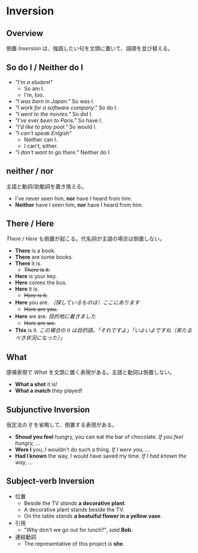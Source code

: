 # Inversion

## Overview

倒置 _Inversion_ は、強調したい句を文頭に置いて、語順を並び替える。

## So do I / Neither do I

* _"I'm a student"_
    * So am I.
    * I'm, too.
* _"I was born in Japan."_ So was I.
* _"I work for a software company."_ So do I.
* _"I went to the movies."_ So did I.
* _"I've ever been to Paris."_ So have I.
* _"I'd like to play pool."_ So would I.
* _"I can't speak Enlgish"_
    * Neither can I.
    * I can't, either.
* _"I don't want to go there."_ Neither do I.

## neither / nor

主語と動詞/助動詞を置き換える。

* I've never seen him, __nor__ have I heard from him.
* __Neither__ have I seen him, __nor__ have I heard from him.

## There / Here

_There / Here_ も倒置が起こる。代名詞が主語の場合は倒置しない。

* __There__ is a book.
* __There__ are some books.
* __There__ it is.
    * <del>There is it.</del>
* __Here__ is your key.
* __Here__ comes the bus.
* __Here__ it is.
    * <del>Here is it.</del>
* __Here__ you are. _（探しているものは）ここにあります_
    * <del>Here are you.</del>
* __Here__ we are. _目的地に着きました_
    * <del>Here are we.</del>
* __This__ is it. _この場合の it は目的語。「それですよ」「いよいよですね（来たるべき状況になった）」_

## What

感嘆表現で _What_ を文頭に置く表現がある。主語と動詞は倒置しない。

* __What a shot__ it is!
* __What a match__ they played!

## Subjunctive Inversion

仮定法の _If_ を省略して、倒置する表現がある。

* __Shoud you feel__ hungry, you can eat the bar of chocolate. _If you feel hungry, ..._
* __Were I__ you, I wouldn't do such a thing.  _If I were you, ..._
* __Had I known__ the way, I would have saved my time. _If I had known the way, ..._

## Subject-verb Inversion

* 位置
    * Beside the TV _stands_ __a decorative plant__.
    * A decorative plant stands beside the TV.
    * On the table _stands_ __a beatuiful flower in a yellow vase__.
* 引用
    * "Why don't we go out for lunch?", _said_ __Bob__.
* 連結動詞
    * The representative of this project _is_ __she__.

